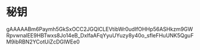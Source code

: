 # 秘钥
gAAAAABm6Paymh5GkSxOCC2JGQlCLEVtibWr0udIfOHHp56ASHkzm9GWRpvwnalEE9HBTwxs8Jo14eB_DxlfaAFqYyuUYuzy8y40o_sfleFHuUNK5QguFM9ibRBN2YCotUiZcDGlWEe0
